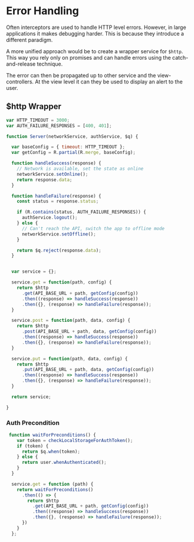 # Error Handling

Often interceptors are used to handle HTTP level errors. However, in large applications it makes debugging harder. This is because they introduce a different paradigm.

A more unified approach would be to create a wrapper service for `$http`. This way you rely only on promises and can handle errors using the catch-and-release technique.

The error can then be propagated up to other service and the view-controllers. At the view level it can they be used to display an alert to the user.


## $http Wrapper

```js
var HTTP_TIMEOUT = 3000;
var AUTH_FAILURE_RESPONSES = [400, 401];

function Server(networkService, authService, $q) {

  var baseConfig = { timeout: HTTP_TIMEOUT };
  var getConfig = R.partial(R.merge, baseConfig);

  function handleSuccess(response) {
    // Network is available, set the state as online
    networkService.setOnline();
    return response.data;
  }

  function handleFailure(response) {
    const status = response.status;

    if (R.contains(status, AUTH_FAILURE_RESPONSES)) {
      authService.logout();
    } else {
      // Can't reach the API, switch the app to offline mode
      networkService.setOffline();
    }

    return $q.reject(response.data);
  }


  var service = {};

  service.get = function(path, config) {
    return $http
      .get(API_BASE_URL + path, getConfig(config))
      .then((response) => handleSuccess(response))
      .then({}, (response) => handleFailure(response));
  }

  service.post = function(path, data, config) {
    return $http
      .post(API_BASE_URL + path, data, getConfig(config))
      .then((response) => handleSuccess(response))
      .then({}, (response) => handleFailure(response));
  }

  service.put = function(path, data, config) {
    return $http
      .put(API_BASE_URL + path, data, getConfig(config))
      .then((response) => handleSuccess(response))
      .then({}, (response) => handleFailure(response));
  }

  return service;

}
```

### Auth Precondition

```js
 function waitForPreconditions() {
    var token = checkLocalStorageForAuthToken();
    if (token) {
      return $q.when(token);
    } else {
      return user.whenAuthenticated();
    }
  }

  service.get = function (path) {
    return waitForPreconditions()
      .then(() => {
        return $http
          .get(API_BASE_URL + path, getConfig(config))
          .then((response) => handleSuccess(response))
          .then({}, (response) => handleFailure(response));
      })
    }
  };
```
